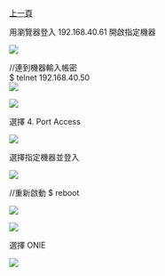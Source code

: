 [上一頁](https://jian-hong-wu.github.io/blog/ONIE/)

用瀏覽器登入 192.168.40.61 開啟指定機器

![](https://jian-hong-wu.github.io/blog/ONIE/12.png)

//連到機器輸入帳密  
$ telnet 192.168.40.50  
![](https://jian-hong-wu.github.io/blog/ONIE/1.png)

![](https://jian-hong-wu.github.io/blog/ONIE/3.png)

選擇 4. Port Access

![](https://jian-hong-wu.github.io/blog/ONIE/4.png)

選擇指定機器並登入

![](https://jian-hong-wu.github.io/blog/ONIE/7.png)

//重新啟動
$ reboot

![](https://jian-hong-wu.github.io/blog/ONIE/8.png)

![](https://jian-hong-wu.github.io/blog/ONIE/10.png)

選擇 ONIE

![](https://jian-hong-wu.github.io/blog/ONIE/11.png)

